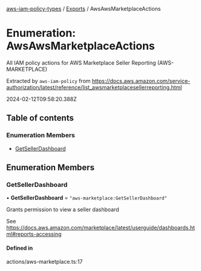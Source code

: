 [aws-iam-policy-types](../README.md) / [Exports](../modules.md) / AwsAwsMarketplaceActions

# Enumeration: AwsAwsMarketplaceActions

All IAM policy actions for AWS Marketplace Seller Reporting (AWS-MARKETPLACE)

Extracted by `aws-iam-policy` from
https://docs.aws.amazon.com/service-authorization/latest/reference/list_awsmarketplacesellerreporting.html

2024-02-12T09:58:20.388Z

## Table of contents

### Enumeration Members

- [GetSellerDashboard](AwsAwsMarketplaceActions.md#getsellerdashboard)

## Enumeration Members

### GetSellerDashboard

• **GetSellerDashboard** = ``"aws-marketplace:GetSellerDashboard"``

Grants permission to view a seller dashboard

See https://docs.aws.amazon.com/marketplace/latest/userguide/dashboards.html#reports-accessing

#### Defined in

actions/aws-marketplace.ts:17
